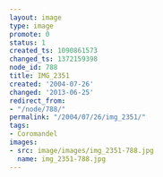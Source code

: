 ```yaml
---
layout: image
type: image
promote: 0
status: 1
created_ts: 1090861573
changed_ts: 1372159398
node_id: 788
title: IMG_2351
created: '2004-07-26'
changed: '2013-06-25'
redirect_from:
- "/node/788/"
permalink: "/2004/07/26/img_2351/"
tags:
- Coromandel
images:
- src: image/images/img_2351-788.jpg
  name: img_2351-788.jpg
---
```


